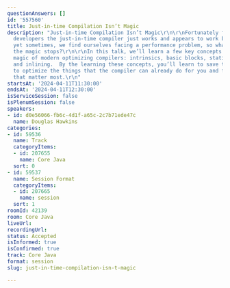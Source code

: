 ```yaml
---
questionAnswers: []
id: '557560'
title: Just-in-time Compilation Isn’t Magic
description: "Just-in-time Compilation Isn’t Magic\r\n\r\nFortunately for most Java
  developers the just-in-time compiler just works and appears to work by magic.  And
  yet sometimes, we find ourselves facing a performance problem, so what do we when
  the magic stops?\r\n\r\nIn this talk, we’ll learn a few key concepts behind the
  magic of modern optimizing compilers: intrinsics, basic blocks, static single assignment,
  and inlining.  By the learning these concepts, you’ll learn to save time not trying
  to optimize the things that the compiler can already do for you and focus on things
  that matter most.\r\n"
startsAt: '2024-04-11T11:30:00'
endsAt: '2024-04-11T12:30:00'
isServiceSession: false
isPlenumSession: false
speakers:
- id: d0e56066-fb6c-4d1f-a65c-2c7b71ede47c
  name: Douglas Hawkins
categories:
- id: 59536
  name: Track
  categoryItems:
  - id: 207655
    name: Core Java
  sort: 0
- id: 59537
  name: Session Format
  categoryItems:
  - id: 207665
    name: session
  sort: 1
roomId: 42139
room: Core Java
liveUrl: 
recordingUrl: 
status: Accepted
isInformed: true
isConfirmed: true
track: Core Java
format: session
slug: just-in-time-compilation-isn-t-magic

---
```

